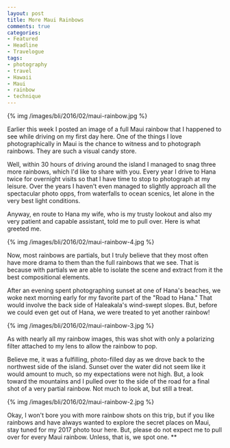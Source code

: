 ```yaml
---
layout: post
title: More Maui Rainbows
comments: true
categories:
- Featured
- Headline
- Travelogue
tags:
- photography
- travel
- Hawaii
- Maui
- rainbow
- technique
---
```


{% img /images/bli/2016/02/maui-rainbow.jpg %}

Earlier this week I posted an image of a full Maui rainbow that I happened to see while driving on my first day here. One of the things I love photographically in Maui is the chance to witness and to photograph rainbows. They are such a visual candy store. 

<!--more-->

Well, within 30 hours of driving around the island I managed to snag three more rainbows, which I'd like to share with you. Every year I drive to Hana twice for overnight visits so that I have time to stop to photograph at my leisure. Over the years I haven't even managed to slightly approach all the spectacular photo opps, from waterfalls to ocean scenics, let alone in the very best light conditions. 

Anyway, en route to Hana my wife, who is my trusty lookout and also my very patient and capable assistant, told me to pull over. Here is what greeted me. 

{% img /images/bli/2016/02/maui-rainbow-4.jpg %}

Now, most rainbows are partials, but I truly believe that they most often have more drama to them than the full rainbows that we see. That is because with partials we are able to isolate the scene and extract from it the best compositional elements. 

After an evening spent photographing sunset at one of Hana's beaches, we woke next morning early for my favorite part of the "Road to Hana." That would involve the back side of Haleakala's wind-swept slopes. But, before we could even get out of Hana, we were treated to yet another rainbow! 

{% img /images/bli/2016/02/maui-rainbow-3.jpg %}

As with nearly all my rainbow images, this was shot with only a polarizing filter attached to my lens to allow the rainbow to pop. 

Believe me, it was a fulfilling, photo-filled day as we drove back to the northwest side of the island. Sunset over the water did not seem like it would amount to much, so my expectations were not high. But, a look toward the mountains and I pulled over to the side of the road for a final shot of a very partial rainbow. Not much to look at, but still a treat. 

{% img /images/bli/2016/02/maui-rainbow-2.jpg %}

Okay, I won't bore you with more rainbow shots on this trip, but if you like rainbows and have always wanted to explore the secret places on Maui, stay tuned for my 2017 photo tour here. But, please do not expect me to pull over for every Maui rainbow. Unless, that is, we spot one.  **




